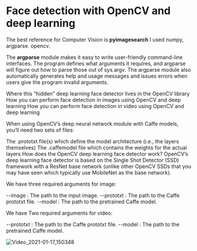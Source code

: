 # Face detection with OpenCV and deep learning
The best reference for Computer Vision is **pyimagesearch**
I used numpy, argparse. opencv. 

The **argparse** module makes it easy to write user-friendly command-line interfaces. The program defines what arguments it requires, and argparse will figure out how to parse those out of sys.argv. The argparse module also automatically generates help and usage messages and issues errors when users give the program invalid arguments.

Where this “hidden” deep learning face detector lives in the OpenCV library
How you can perform face detection in images using OpenCV and deep learning
How you can perform face detection in video using OpenCV and deep learning

When using OpenCV’s deep neural network module with Caffe models, you’ll need two sets of files:

The .prototxt file(s) which define the model architecture (i.e., the layers themselves)
The .caffemodel file which contains the weights for the actual layers
How does the OpenCV deep learning face detector work?
OpenCV’s deep learning face detector is based on the Single Shot Detector (SSD) framework with a ResNet base network (unlike other OpenCV SSDs that you may have seen which typically use MobileNet as the base network).

We have three required arguments for image:

--image : The path to the input image.
--prototxt : The path to the Caffe prototxt file.
--model : The path to the pretrained Caffe model.

We have Two required arguments for video:

--prototxt : The path to the Caffe prototxt file.
--model : The path to the pretrained Caffe model.

![Video_2021-01-17_150348](https://user-images.githubusercontent.com/46414243/104920344-4dcf4200-59a0-11eb-967f-99695e30091c.gif)
